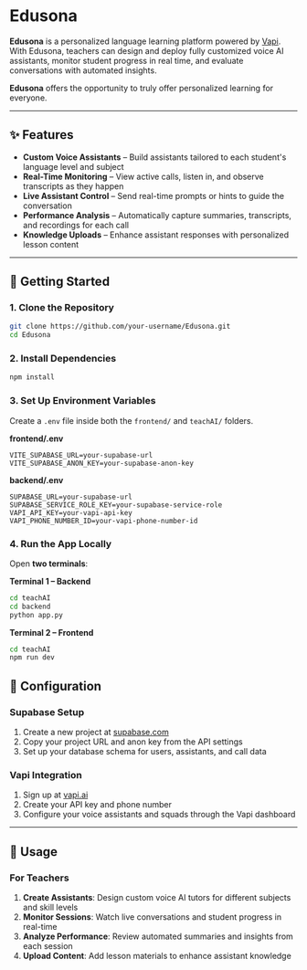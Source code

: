 # Edusona

**Edusona** is a personalized language learning platform powered by [Vapi](https://www.vapi.ai). With Edusona, teachers can design and deploy fully customized voice AI assistants, monitor student progress in real time, and evaluate conversations with automated insights.

**Edusona** offers the opportunity to truly offer personalized learning for everyone.

---

## ✨ Features

- **Custom Voice Assistants** – Build assistants tailored to each student's language level and subject
- **Real-Time Monitoring** – View active calls, listen in, and observe transcripts as they happen
- **Live Assistant Control** – Send real-time prompts or hints to guide the conversation
- **Performance Analysis** – Automatically capture summaries, transcripts, and recordings for each call
- **Knowledge Uploads** – Enhance assistant responses with personalized lesson content

---

## 🚀 Getting Started

### 1. Clone the Repository

```bash
git clone https://github.com/your-username/Edusona.git
cd Edusona
```

### 2. Install Dependencies

```bash
npm install
```

### 3. Set Up Environment Variables

Create a `.env` file inside both the `frontend/` and `teachAI/` folders.

**frontend/.env**

```env
VITE_SUPABASE_URL=your-supabase-url
VITE_SUPABASE_ANON_KEY=your-supabase-anon-key
```

**backend/.env**

```env
SUPABASE_URL=your-supabase-url
SUPABASE_SERVICE_ROLE_KEY=your-supabase-service-role
VAPI_API_KEY=your-vapi-api-key
VAPI_PHONE_NUMBER_ID=your-vapi-phone-number-id
```

### 4. Run the App Locally

Open **two terminals**:

**Terminal 1 – Backend**

```bash
cd teachAI
cd backend
python app.py
```

**Terminal 2 – Frontend**

```bash
cd teachAI
npm run dev
```

## 🔧 Configuration

### Supabase Setup

1. Create a new project at [supabase.com](https://supabase.com)
2. Copy your project URL and anon key from the API settings
3. Set up your database schema for users, assistants, and call data

### Vapi Integration

1. Sign up at [vapi.ai](https://www.vapi.ai)
2. Create your API key and phone number
3. Configure your voice assistants and squads through the Vapi dashboard

---

## 📱 Usage

### For Teachers

1. **Create Assistants**: Design custom voice AI tutors for different subjects and skill levels
2. **Monitor Sessions**: Watch live conversations and student progress in real-time
3. **Analyze Performance**: Review automated summaries and insights from each session
4. **Upload Content**: Add lesson materials to enhance assistant knowledge
